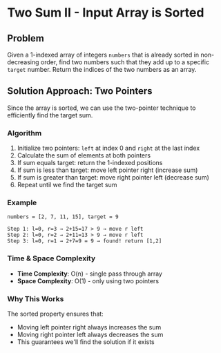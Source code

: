 # Two Sum II - Input Array is Sorted

## Problem
Given a 1-indexed array of integers `numbers` that is already sorted in non-decreasing order, find two numbers such that they add up to a specific `target` number. Return the indices of the two numbers as an array.

## Solution Approach: Two Pointers

Since the array is sorted, we can use the two-pointer technique to efficiently find the target sum.

### Algorithm
1. Initialize two pointers: `left` at index 0 and `right` at the last index
2. Calculate the sum of elements at both pointers
3. If sum equals target: return the 1-indexed positions
4. If sum is less than target: move left pointer right (increase sum)
5. If sum is greater than target: move right pointer left (decrease sum)
6. Repeat until we find the target sum

### Example
```
numbers = [2, 7, 11, 15], target = 9

Step 1: l=0, r=3 → 2+15=17 > 9 → move r left
Step 2: l=0, r=2 → 2+11=13 > 9 → move r left  
Step 3: l=0, r=1 → 2+7=9 = 9 → found! return [1,2]
```

### Time & Space Complexity
- **Time Complexity**: O(n) - single pass through array
- **Space Complexity**: O(1) - only using two pointers

### Why This Works
The sorted property ensures that:
- Moving left pointer right always increases the sum
- Moving right pointer left always decreases the sum
- This guarantees we'll find the solution if it exists
